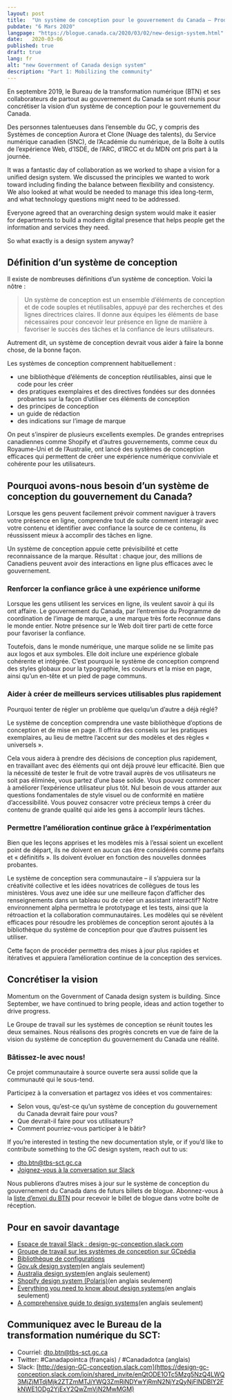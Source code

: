 ```yaml
---
layout: post
title:  "Un système de conception pour le gouvernement du Canada – Produire plus rapidement un meilleur contenu en ligne"
pubdate: "6 Mars 2020"
langpage: "https://blogue.canada.ca/2020/03/02/new-design-system.html"
date:   2020-03-06
published: true
draft: true
lang: fr
alt: "new Government of Canada design system"
description: "Part 1: Mobilizing the community"
---
```


En septembre 2019, le Bureau de la transformation numérique (BTN) et ses collaborateurs de partout au gouvernement du Canada se sont réunis pour concrétiser la vision d’un système de conception pour le gouvernement du Canada.

Des personnes talentueuses dans l’ensemble du GC, y compris des Systèmes de conception Aurora et Clone (Nuage des talents), du Service numérique canadien (SNC), de l’Académie du numérique, de la Boîte à outils de l’expérience Web, d’ISDE, de l’ARC, d’IRCC et du MDN ont pris part à la journée.

It was a fantastic day of collaboration as we worked to shape a vision for a unified design system. We discussed the principles we wanted to work toward including finding the balance between flexibility and consistency. We also looked at what would be needed to manage this idea long-term, and what technology questions might need to be addressed.  

Everyone agreed that an overarching design system would make it easier for departments to build a modern digital presence that helps people get the information and services they need.

So what exactly is a design system anyway?

## Définition d’un système de conception

Il existe de nombreuses définitions d’un système de conception. Voici la nôtre :

> Un système de conception est un ensemble d’éléments de conception et de code souples et réutilisables, appuyé par des recherches et des lignes directrices claires. Il donne aux équipes les éléments de base nécessaires pour concevoir leur présence en ligne de manière à favoriser le succès des tâches et la confiance de leurs utilisateurs.

Autrement dit, un système de conception devrait vous aider à faire la bonne chose, de la bonne façon.

Les systèmes de conception comprennent habituellement :

* une bibliothèque d’éléments de conception réutilisables, ainsi que le code pour les créer
* des pratiques exemplaires et des directives fondées sur des données probantes sur la façon d’utiliser ces éléments de conception
* des principes de conception
* un guide de rédaction
* des indications sur l’image de marque

On peut s’inspirer de plusieurs excellents exemples. De grandes entreprises canadiennes comme Shopify et d’autres gouvernements, comme ceux du Royaume-Uni et de l’Australie, ont lancé des systèmes de conception efficaces qui permettent de créer une expérience numérique conviviale et cohérente pour les utilisateurs.

## Pourquoi avons-nous besoin d’un système de conception du gouvernement du Canada?

Lorsque les gens peuvent facilement prévoir comment naviguer à travers votre présence en ligne, comprendre tout de suite comment interagir avec votre contenu et identifier avec confiance la source de ce contenu, ils réussissent mieux à accomplir des tâches en ligne.

Un système de conception appuie cette prévisibilité et cette reconnaissance de la marque. Résultat : chaque jour, des millions de Canadiens peuvent avoir des interactions en ligne plus efficaces avec le gouvernement.

### Renforcer la confiance grâce à une expérience uniforme

Lorsque les gens utilisent les services en ligne, ils veulent savoir à qui ils ont affaire. Le gouvernement du Canada, par l’entremise du Programme de coordination de l’image de marque, a une marque très forte reconnue dans le monde entier.  Notre présence sur le Web doit tirer parti de cette force pour favoriser la confiance.

Toutefois, dans le monde numérique, une marque solide ne se limite pas aux logos et aux symboles. Elle doit inclure une expérience globale cohérente et intégrée. C’est pourquoi le système de conception comprend des styles globaux pour la typographie, les couleurs et la mise en page, ainsi qu’un en-tête et un pied de page communs.

### Aider à créer de meilleurs services utilisables plus rapidement

Pourquoi tenter de régler un problème que quelqu’un d’autre a déjà réglé?

Le système de conception comprendra une vaste bibliothèque d’options de conception et de mise en page. Il offrira des conseils sur les pratiques exemplaires, au lieu de mettre l’accent sur des modèles et des règles « universels ».

Cela vous aidera à prendre des décisions de conception plus rapidement, en travaillant avec des éléments qui ont déjà prouvé leur efficacité. Bien que la nécessité de tester le fruit de votre travail auprès de vos utilisateurs ne soit pas éliminée, vous partez d’une base solide. Vous pouvez commencer à améliorer l’expérience utilisateur plus tôt. Nul besoin de vous attarder aux questions fondamentales de style visuel ou de conformité en matière d’accessibilité. Vous pouvez consacrer votre précieux temps à créer du contenu de grande qualité qui aide les gens à accomplir leurs tâches.

### Permettre l’amélioration continue grâce à l’expérimentation

Bien que les leçons apprises et les modèles mis à l’essai soient un excellent point de départ, ils ne doivent en aucun cas être considérés comme parfaits et « définitifs ». Ils doivent évoluer en fonction des nouvelles données probantes.

Le système de conception sera communautaire – il s’appuiera sur la créativité collective et les idées novatrices de collègues de tous les ministères. Vous avez une idée sur une meilleure façon d’afficher des renseignements dans un tableau ou de créer un assistant interactif? Notre environnement alpha permettra le prototypage et les tests, ainsi que la rétroaction et la collaboration communautaires. Les modèles qui se révèlent efficaces pour résoudre les problèmes de conception seront ajoutés à la bibliothèque du système de conception pour que d’autres puissent les utiliser.

Cette façon de procéder permettra des mises à jour plus rapides et itératives et appuiera l’amélioration continue de la conception des services.

## Concrétiser la vision

Momentum on the Government of Canada design system is building. Since September, we have continued to bring people, ideas and action together to drive progress.

Le Groupe de travail sur les systèmes de conception se réunit toutes les deux semaines. Nous réalisons des progrès concrets en vue de faire de la vision du système de conception du gouvernement du Canada une réalité.

### Bâtissez-le avec nous!

Ce projet communautaire à source ouverte sera aussi solide que la communauté qui le sous-tend.

Participez à la conversation et partagez vos idées et vos commentaires:
* Selon vous, qu’est-ce qu’un système de conception du gouvernement du Canada devrait faire pour vous?
* Que devrait-il faire pour vos utilisateurs?
* Comment pourriez-vous participer à le bâtir?

If you’re interested in testing the new documentation style, or if you’d like to contribute something to the GC design system, reach out to us:
* [dto.btn@tbs-sct.gc.ca](mailto:dto.btn@tbs-sct.gc.ca)
* [Joignez-vous à la conversation sur Slack](https://design-gc-conception.slack.com/join/shared_invite/enQtODE1OTc5Mzg5NzQ4LWQ3MjZjMTdjMjk2ZTZmMTJjYWQ3ZmRiNDYwYjRmN2NjYzQyNjFlNDBlY2FkNWE1ODg2YjExY2QwZmVjN2MwMGM)

Nous publierons d’autres mises à jour sur le système de conception du gouvernement du Canada dans de futurs billets de blogue. Abonnez-vous à la [liste d’envoi du BTN](https://blog.canada.ca/pages/signup.html) pour recevoir le billet de blogue dans votre boîte de réception.

## Pour en savoir davantage

* [Espace de travail Slack : design-gc-conception.slack.com](https://design-gc-conception.slack.com/join/shared_invite/enQtODE1OTc5Mzg5NzQ4LWQ3MjZjMTdjMjk2ZTZmMTJjYWQ3ZmRiNDYwYjRmN2NjYzQyNjFlNDBlY2FkNWE1ODg2YjExY2QwZmVjN2MwMGM)
* [Groupe de travail sur les systèmes de conception sur GCpédia](https://wiki.gccollab.ca/Design_Systems_Working_Group_-_Groupe_de_travail_des_systemes_de_conception)
* [Bibliothèque de configurations](https://www.canada.ca/fr/gouvernement/a-propos/systeme-conception/bibliotheque-modeles.html)
* [Gov.uk design system](https://design-system.service.gov.uk/)(en anglais seulement)
* [Australia design system](https://designsystem.gov.au/)(en anglais seulement)
* [Shopify design system (Polaris)](https://polaris.shopify.com/)(en anglais seulement)
* [Everything you need to know about design systems](https://uxdesign.cc/everything-you-need-to-know-about-design-systems-54b109851969)(en anglais seulement)
* [A comprehensive guide to design systems](https://www.invisionapp.com/inside-design/guide-to-design-systems/?utm_campaign=blog&utm_content=1554730300&utm_medium=social&utm_source=twitter)(en anglais seulement)

## Communiquez avec le Bureau de la transformation numérique du SCT:

* Courriel: [dto.btn@tbs-sct.gc.ca](mailto:dto.btn@tbs-sct.gc.ca)
* Twitter: #Canadapointca (français) / #Canadadotca (anglais)
* Slack: [http://design-GC-conception.slack.com](https://design-gc-conception.slack.com/join/shared_invite/enQtODE1OTc5Mzg5NzQ4LWQ3MjZjMTdjMjk2ZTZmMTJjYWQ3ZmRiNDYwYjRmN2NjYzQyNjFlNDBlY2FkNWE1ODg2YjExY2QwZmVjN2MwMGM)
